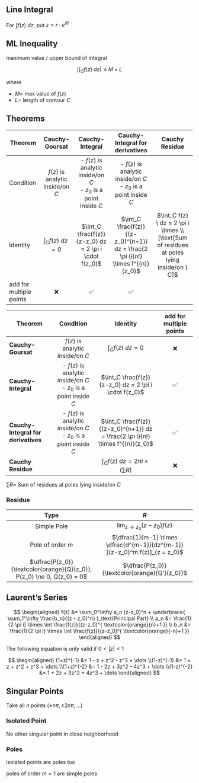 ## Line Integral

For $\int f(z) \ dz$, put $z = r \cdot e^{i \theta}$

## ML Inequality

maximum value / upper bound of integral

$$
\left| \int_C f(z) \ dz \right|
\le M \times L
$$

where

- $M =$ max value of $f(z)$
- $L =$ length of contour $C$

## Theorems

| Theorem                 |          Cauchy-Goursat          |                       Cauchy-Integral                        |               Cauchy-Integral for derivatives                |                        Cauchy Residue                        |
| ----------------------- | :------------------------------: | :----------------------------------------------------------: | :----------------------------------------------------------: | :----------------------------------------------------------: |
| Condition               | $f(z)$ is analytic inside/on $C$ | - $f(z)$ is analytic inside/on $C$<br />- $z_0$ is a point inside $C$ | - $f(z)$ is analytic inside/on $C$<br />- $z_0$ is a point inside $C$ |                                                              |
| Identity                |      $\int_C f(z) \ dz = 0$      |    $\int_C \frac{f(z)}{z-z_0} dz = 2 \pi i \cdot f(z_0)$     | $\int_C \frac{f(z)}{(z-z_0)^{n+1}} dz = \frac{2 \pi i}{n!} \times f^{(n)}(z_0)$ | $\int_C f(z) \ dz = 2 \pi i \times \\ [\text{Sum of residues at poles lying inside/on } C]$ |
| add for multiple points |                ❌                 |                              ✅                               |                              ✅                               |                                                              |

| Theorem                             |                          Condition                           |                           Identity                           | add for multiple points |
| ----------------------------------- | :----------------------------------------------------------: | :----------------------------------------------------------: | :---------------------: |
| **Cauchy-Goursat**                  |               $f(z)$ is analytic inside/on $C$               |                    $\int_C f(z) \ dz = 0$                    |            ❌            |
| **Cauchy-Integral**                 | - $f(z)$ is analytic inside/on $C$<br />- $z_0$ is a point inside $C$ |    $\int_C \frac{f(z)}{z-z_0} dz = 2 \pi i \cdot f(z_0)$     |            ✅            |
| **Cauchy-Integral for derivatives** | - $f(z)$ is analytic inside/on $C$<br />- $z_0$ is a point inside $C$ | $\int_C \frac{f(z)}{(z-z_0)^{n+1}} dz = \frac{2 \pi i}{n!} \times f^{(n)}(z_0)$ |            ✅            |
| **Cauchy Residue**                  |                                                              |         $\int_C f(z) \ dz = 2 \pi i \times (\sum R)$         |            ❌            |

$\sum R =$ Sum of residues at poles lying inside/on $C$

### Residue

|                             Type                             |                             $R$                              |
| :----------------------------------------------------------: | :----------------------------------------------------------: |
|                         Simple Pole                          |               $\lim_{z \to z_0} (z-z_0) f(z)$                |
|                      Pole of order $m$                       | $\dfrac{1}{m-1} \times \dfrac{d^{m-1}}{dz^{m-1}} [(z-z_0)^m f(z)]_{z = z_0}$ |
| $\dfrac{P(z_0)}{\textcolor{orange}{Q}(z_0)}, P(z_0) \ne 0, Q(z_0) = 0$ |        $\dfrac{P(z_0)}{\textcolor{orange}{Q'}(z_0)}$         |

## Laurent’s Series

$$
\begin{aligned}
f(z) &= \sum_0^\infty a_n (z-z_0)^n + \underbrace{
	\sum_1^\infty \frac{b_n}{(z - z_0)^n}
}_\text{Principal Part} \\
a_n &= \frac{1}{2 \pi i} \times \int \frac{f(z)}{(z-z_0)^{
	\textcolor{orange}{n}+1
}} \\
b_n &= \frac{1}{2 \pi i} \times \int \frac{f(z)}{(z-z_0)^{
	\textcolor{orange}{-n}+1
}} 
\end{aligned}
$$

The following equation is only valid if $0 < |z| < 1$

$$
\begin{aligned}
(1+z)^{-1} &= 1 - z + z^2 - z^3 + \dots \\(1-z)^{-1} &= 1 + z + z^2 + z^3 + \dots \\(1+z)^{-2} &= 1 - 2z + 3z^2 - 4z^3 + \dots \\(1-z)^{-2} &= 1 + 2z + 3z^2 + 4z^3 + \dots
\end{aligned}
$$

## Singular Points

Take all $n$ points $(\pm n\pi, \pm 2n\pi, \dots)$

### Isolated Point

No other singular point in close neighborhood

### Poles

isolated points are poles too

poles of order $m=1$ are simple poles
